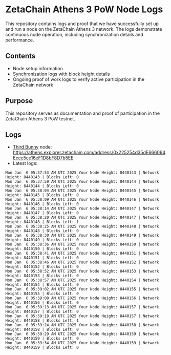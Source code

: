 # ZetaChain Athens 3 PoW Node Logs
This repository contains logs and proof that we have successfully set up and run a node on the ZetaChain Athens 3 network. The logs demonstrate continuous node operation, including synchronization details and performance.

## Contents
- Node setup information
- Synchronization logs with block height details
- Ongoing proof of work logs to verify active participation in the ZetaChain network

## Purpose
This repository serves as documentation and proof of participation in the ZetaChain Athens 3 PoW testnet.

## Logs

- [Third Bunny](https://thirdbunny.xyz/) node: https://athens.explorer.zetachain.com/address/0x225254d35dE666064Eccc5ce16eF1D8bF8D7b5EE
- Latest logs:
```
Mon Jan  6 05:37:53 AM UTC 2025 Your Node Height: 8440143 | Network Height: 8440143 | Blocks Left: 0
Mon Jan  6 05:37:59 AM UTC 2025 Your Node Height: 8440144 | Network Height: 8440144 | Blocks Left: 0
Mon Jan  6 05:38:04 AM UTC 2025 Your Node Height: 8440145 | Network Height: 8440145 | Blocks Left: 0
Mon Jan  6 05:38:09 AM UTC 2025 Your Node Height: 8440146 | Network Height: 8440146 | Blocks Left: 0
Mon Jan  6 05:38:14 AM UTC 2025 Your Node Height: 8440147 | Network Height: 8440147 | Blocks Left: 0
Mon Jan  6 05:38:20 AM UTC 2025 Your Node Height: 8440147 | Network Height: 8440148 | Blocks Left: 1
Mon Jan  6 05:38:25 AM UTC 2025 Your Node Height: 8440148 | Network Height: 8440148 | Blocks Left: 0
Mon Jan  6 05:38:30 AM UTC 2025 Your Node Height: 8440149 | Network Height: 8440149 | Blocks Left: 0
Mon Jan  6 05:38:36 AM UTC 2025 Your Node Height: 8440150 | Network Height: 8440150 | Blocks Left: 0
Mon Jan  6 05:38:41 AM UTC 2025 Your Node Height: 8440151 | Network Height: 8440151 | Blocks Left: 0
Mon Jan  6 05:38:46 AM UTC 2025 Your Node Height: 8440152 | Network Height: 8440152 | Blocks Left: 0
Mon Jan  6 05:38:52 AM UTC 2025 Your Node Height: 8440153 | Network Height: 8440153 | Blocks Left: 0
Mon Jan  6 05:38:57 AM UTC 2025 Your Node Height: 8440154 | Network Height: 8440154 | Blocks Left: 0
Mon Jan  6 05:39:02 AM UTC 2025 Your Node Height: 8440155 | Network Height: 8440155 | Blocks Left: 0
Mon Jan  6 05:39:08 AM UTC 2025 Your Node Height: 8440156 | Network Height: 8440156 | Blocks Left: 0
Mon Jan  6 05:39:13 AM UTC 2025 Your Node Height: 8440157 | Network Height: 8440157 | Blocks Left: 0
Mon Jan  6 05:39:18 AM UTC 2025 Your Node Height: 8440157 | Network Height: 8440158 | Blocks Left: 1
Mon Jan  6 05:39:24 AM UTC 2025 Your Node Height: 8440158 | Network Height: 8440158 | Blocks Left: 0
Mon Jan  6 05:39:29 AM UTC 2025 Your Node Height: 8440159 | Network Height: 8440159 | Blocks Left: 0
Mon Jan  6 05:39:34 AM UTC 2025 Your Node Height: 8440159 | Network Height: 8440159 | Blocks Left: 0
```
